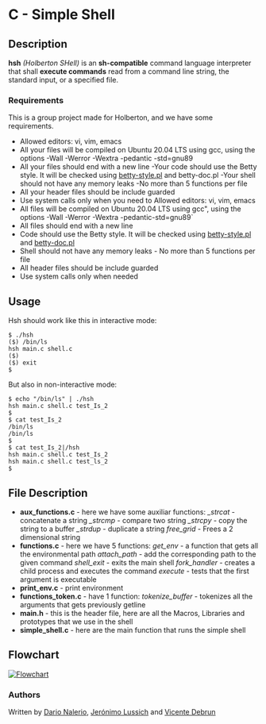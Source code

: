 # C - Simple Shell
## Description
**hsh** *(Holberton SHell)* is an **sh-compatible** command language interpreter that shall **execute commands** read from a command line string, the standard input, or a specified file.
### Requirements
This is a group project made for Holberton, and we have some requirements.
- Allowed editors: vi, vim, emacs
- All your files will be compiled on Ubuntu 20.04 LTS using gcc, using the options -Wall -Werror -Wextra -pedantic -std=gnu89
- All your files should end with a new line
-Your code should use the Betty style. It will be checked using [betty-style.pl](https://github.com/holbertonschool/Betty/blob/master/betty-style.pl "betty-style.pl") and betty-doc.pl
-Your shell should not have any memory leaks
-No more than 5 functions per file
- All your header files should be include guarded
- Use system calls only when you need to
Allowed editors: vi, vim, emacs
- All files will be compiled on Ubuntu 20.04 LTS using gcc", using the options -Wall -Werror -Wextra -pedantic-std=gnu89`
- All files should end with a new line
- Code should use the Betty style. It will be checked using [betty-style.pl](https://github.com/holbertonschool/Betty/blob/master/betty-style.pl "betty-style.pl") and [betty-doc.pl](https://github.com/holbertonschool/Betty/blob/master/betty-doc.pl "betty-doc.pl")
- Shell should not have any memory leaks - No more than 5 functions per file
- All header files should be include guarded
- Use system calls only when needed
## Usage
Hsh should work like this in interactive mode:

    $ ./hsh
    ($) /bin/ls
    hsh main.c shell.c
    ($)
    ($) exit
    $
But also in non-interactive mode:

    $ echo "/bin/ls" | ./hsh
    hsh main.c shell.c test_Is_2
    $
    $ cat test_Is_2
    /bin/ls
    /bin/ls
    $
    $ cat test_Is_2|/hsh
    hsh main.c shell.c test_Is_2
    hsh main.c shell.c test_ls_2
    $
## File Description
- **aux_functions.c** - here we have some auxiliar functions:
   *_strcat* - concatenate a string
   *_strcmp* - compare two string
   *_strcpy* - copy the string to a buffer
   *_strdup* - duplicate a string
   *free_grid* - Frees a 2 dimensional string
- **functions.c** - here we have 5 functions:
   *get_env* - a function that gets all the environmental path
   *attach_path* - add the corresponding path to the given command
   *shell_exit* - exits the main shell
   *fork_handler* - creates a child process and executes the command
   *execute* - tests that the first argument is executable
- **print_env.c** - print environment
- **functions_token.c** - have 1 function:
   *tokenize_buffer* - tokenizes all the arguments that gets previously getline
- **main.h** - this is the header file, here are all the Macros, Libraries and prototypes that we use in the shell
- **simple_shell.c** - here are the main function that runs the simple shell
## Flowchart
[![Flowchart ](https://app.code2flow.com/elWLcW.png "Flowchart ")](https://app.code2flow.com/elWLcW.png "Flowchart ")
### Authors
Written by [Dario Nalerio](https://github.com/dariomnalerio), [Jerónimo Lussich](https://github.com/Jerolussich) and [Vicente Debrun](https://github.com/vviceen)
